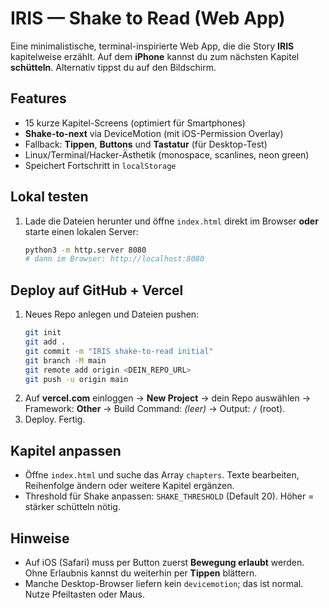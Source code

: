 # IRIS — Shake to Read (Web App)

Eine minimalistische, terminal-inspirierte Web App, die die Story **IRIS** kapitelweise erzählt.
Auf dem **iPhone** kannst du zum nächsten Kapitel **schütteln**. Alternativ tippst du auf den Bildschirm.

## Features
- 15 kurze Kapitel-Screens (optimiert für Smartphones)
- **Shake-to-next** via DeviceMotion (mit iOS-Permission Overlay)
- Fallback: **Tippen**, **Buttons** und **Tastatur** (für Desktop-Test)
- Linux/Terminal/Hacker-Ästhetik (monospace, scanlines, neon green)
- Speichert Fortschritt in `localStorage`

## Lokal testen
1. Lade die Dateien herunter und öffne `index.html` direkt im Browser **oder** starte einen lokalen Server:
   ```bash
   python3 -m http.server 8080
   # dann im Browser: http://localhost:8080
   ```

## Deploy auf GitHub + Vercel
1. Neues Repo anlegen und Dateien pushen:
   ```bash
   git init
   git add .
   git commit -m "IRIS shake-to-read initial"
   git branch -M main
   git remote add origin <DEIN_REPO_URL>
   git push -u origin main
   ```
2. Auf **vercel.com** einloggen → **New Project** → dein Repo auswählen → Framework: **Other** → Build Command: _(leer)_ → Output: `/` (root).
3. Deploy. Fertig.

## Kapitel anpassen
- Öffne `index.html` und suche das Array `chapters`. Texte bearbeiten, Reihenfolge ändern oder weitere Kapitel ergänzen.
- Threshold für Shake anpassen: `SHAKE_THRESHOLD` (Default 20). Höher = stärker schütteln nötig.

## Hinweise
- Auf iOS (Safari) muss per Button zuerst **Bewegung erlaubt** werden. Ohne Erlaubnis kannst du weiterhin per **Tippen** blättern.
- Manche Desktop-Browser liefern kein `devicemotion`; das ist normal. Nutze Pfeiltasten oder Maus.
